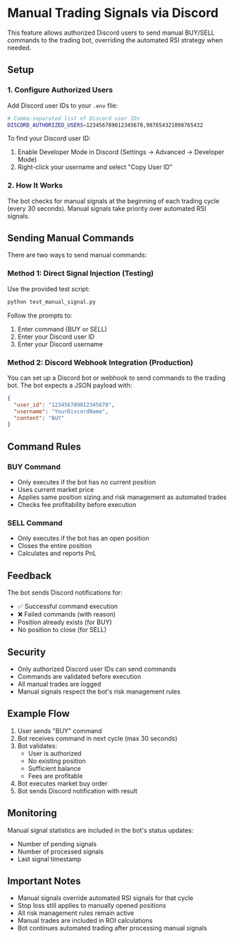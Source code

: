 # Manual Trading Signals via Discord

This feature allows authorized Discord users to send manual BUY/SELL commands to the trading bot, overriding the automated RSI strategy when needed.

## Setup

### 1. Configure Authorized Users

Add Discord user IDs to your `.env` file:

```bash
# Comma-separated list of Discord user IDs
DISCORD_AUTHORIZED_USERS=123456789012345678,987654321098765432
```

To find your Discord user ID:
1. Enable Developer Mode in Discord (Settings → Advanced → Developer Mode)
2. Right-click your username and select "Copy User ID"

### 2. How It Works

The bot checks for manual signals at the beginning of each trading cycle (every 30 seconds). Manual signals take priority over automated RSI signals.

## Sending Manual Commands

There are two ways to send manual commands:

### Method 1: Direct Signal Injection (Testing)

Use the provided test script:

```bash
python test_manual_signal.py
```

Follow the prompts to:
1. Enter command (BUY or SELL)
2. Enter your Discord user ID
3. Enter your Discord username

### Method 2: Discord Webhook Integration (Production)

You can set up a Discord bot or webhook to send commands to the trading bot. The bot expects a JSON payload with:

```json
{
  "user_id": "123456789012345678",
  "username": "YourDiscordName",
  "content": "BUY"
}
```

## Command Rules

### BUY Command
- Only executes if the bot has no current position
- Uses current market price
- Applies same position sizing and risk management as automated trades
- Checks fee profitability before execution

### SELL Command
- Only executes if the bot has an open position
- Closes the entire position
- Calculates and reports PnL

## Feedback

The bot sends Discord notifications for:
- ✅ Successful command execution
- ❌ Failed commands (with reason)
- Position already exists (for BUY)
- No position to close (for SELL)

## Security

- Only authorized Discord user IDs can send commands
- Commands are validated before execution
- All manual trades are logged
- Manual signals respect the bot's risk management rules

## Example Flow

1. User sends "BUY" command
2. Bot receives command in next cycle (max 30 seconds)
3. Bot validates:
   - User is authorized
   - No existing position
   - Sufficient balance
   - Fees are profitable
4. Bot executes market buy order
5. Bot sends Discord notification with result

## Monitoring

Manual signal statistics are included in the bot's status updates:
- Number of pending signals
- Number of processed signals
- Last signal timestamp

## Important Notes

- Manual signals override automated RSI signals for that cycle
- Stop loss still applies to manually opened positions
- All risk management rules remain active
- Manual trades are included in ROI calculations
- Bot continues automated trading after processing manual signals
